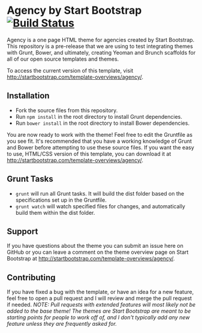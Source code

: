 # Agency by Start Bootstrap [![Build Status](https://travis-ci.org/IronSummitMedia/startbootstrap-agency.svg?branch=master)](https://travis-ci.org/IronSummitMedia/startbootstrap-agency)

Agency is a one page HTML theme for agencies created by Start Bootstrap. This repository is a pre-release that we are using to test integrating themes with Grunt, Bower, and ultimately, creating Yeoman and Brunch scaffolds for all of our open source templates and themes.

To access the current version of this template, visit http://startbootstrap.com/template-overviews/agency/.

## Installation

- Fork the source files from this repository.
- Run `npm install` in the root directory to install Grunt dependencies.
- Run `bower install` in the root directory to install Bower dependencies.

You are now ready to work with the theme! Feel free to edit the Gruntfile as you see fit. It's recommended that you have a working knowledge of Grunt and Bower before attempting to use these source files. If you want the easy to use, HTML/CSS version of this template, you can download it at http://startbootstrap.com/template-overviews/agency/.

## Grunt Tasks

- `grunt` will run all Grunt tasks. It will build the dist folder based on the specifications set up in the Gruntfile.
- `grunt watch` will watch specified files for changes, and automatically build them within the dist folder.

## Support

If you have questions about the theme you can submit an issue here on GitHub or you can leave a comment on the theme overview page on Start Bootstrap at http://startbootstrap.com/template-overviews/agency/.

## Contributing

If you have fixed a bug with the template, or have an idea for a new feature, feel free to open a pull request and I will review and merge the pull request if needed. *NOTE: Pull requests with extended features will most likely not be added to the base theme! The themes are Start Bootstrap are meant to be starting points for people to work off of, and I don't typically add any new feature unless they are frequently asked for.*